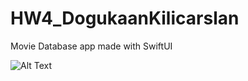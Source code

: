 # HW4_DogukaanKilicarslan
Movie Database app made with SwiftUI 

![Alt Text](https://github.com/Hepsiburada-mobil-iOS-Bootcamp/HW4_DogukaanKilicarslan/blob/main/Simulator%20Screen%20Recording%20-%20iPhone%2011%20Pro%20-%202021-10-15%20at%2019.46.53.gif)
